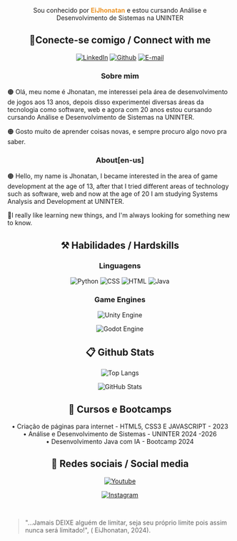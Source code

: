 
<p align="center">Sou conhecido por <b style="color: #EB9326">EiJhonatan</b> e estou cursando Análise e Desenvolvimento de Sistemas na UNINTER </p>

<h2 align="center"> 🔌Conecte-se comigo / Connect with me </h2>

<div align="center">

[![LinkedIn](https://img.shields.io/badge/LinkedIn-0077B5?style=for-the-badge&logo=linkedin&logoColor=white)](https://www.linkedin.com/in/eijhonatanferreira/)
[![Github](https://img.shields.io/badge/Github-000?style=for-the-badge&logo=Github&logoColor=fffff)](https://github.com/EiJhonatan)
[![E-mail](https://img.shields.io/badge/-Email-000?style=for-the-badge&logo=microsoft-outlook&logoColor=White)](mailto:devjhow2003@gmail.com)

</div>
<h3 align=center>Sobre mim</h3> 

<p>
🟠 Olá, meu nome é Jhonatan, me interessei pela área de desenvolvimento de jogos aos 13 anos, depois disso experimentei diversas áreas da tecnologia como software, web e agora com 20 anos estou cursando cursando Análise e Desenvolvimento de Sistemas na UNINTER.

</p>

<p>
🟠 Gosto muito de aprender coisas novas, e sempre procuro algo novo pra saber.
</p>



<h3 align=center>About[en-us]</h3> 

<p>
🟠 Hello, my name is Jhonatan, I became interested in the area of ​​game development at the age of 13, after that I tried different areas of technology such as software, web and now at the age of 20 I am studying Systems Analysis and Development at UNINTER.
</p>

<p>
🔹I really like learning new things, and I'm always looking for something new to know.
</p>

<h2 align="center"> ⚒️ Habilidades / Hardskills</h2>

<h3 align="center"> Linguagens </h3>

<div align="center">

![Python](https://img.shields.io/badge/python-3670A0?style=for-the-badge&logo=python&logoColor=ffdd54)
![CSS](https://img.shields.io/badge/CSS-239120?&style=for-the-badge&logo=css3&logoColor=white)
![HTML](https://img.shields.io/badge/HTML5-E34F26?style=for-the-badge&logo=HTML5&logoColor=white)
![Java](https://img.shields.io/badge/java-%23ED8B00.svg?style=for-the-badge&logo=openjdk&logoColor=white)

</div>

<h3 align="center">Game Engines</h3>

<div align="center">

![Unity Engine](https://img.shields.io/badge/-Unity-%23444444?logo=Unity)


![Godot Engine](https://img.shields.io/badge/Godot%20Engine-478CBF?logo=godotengine&logoColor=fff&style=flat)
</div>


<h2 align="center"> 📋 Github Stats </h2>

<div align="center">

![Top Langs](https://github-readme-stats-git-masterrstaa-rickstaa.vercel.app/api/top-langs/?username=EiJhonatan&layout=donut&bg_color=353D41&border_color=123547&title_color=EB9326&text_color=FFF&)

![GitHub Stats](https://github-readme-stats.vercel.app/api?username=EiJhonatan&theme=transparent&bg_color=353D41&border_color=123547&show_icons=true&icon_color=EB9326&title_color=EB9326&text_color=FFF&hide_title=true&hide=stars&rank_icon=github)


</div>

<h2 align="center"> 📖 Cursos e Bootcamps </h2>

<div align="center">
• Criação de páginas para internet - HTML5, CSS3 E JAVASCRIPT - 2023
</div>

<div align="center">
•  Análise e Desenvolvimento de Sistemas - UNINTER 2024 -2026
</div>
<div align="center">
• Desenvolvimento Java com IA - Bootcamp 2024
</div>

<h2 align="center"> 📱 Redes sociais / Social media </h2>

<div align="center">

[![Youtube](https://img.shields.io/badge/YouTube-red?style=for-the-badge&logo=youtube&logoColor=white)](https://discord.com/channels/@rhisen/)

[![Instagram](https://img.shields.io/badge/-Instagram-%23E4405F?style=for-the-badge&logo=instagram&logoColor=white)](https://www.instagram.com/jhonyferreira17//)
</div>
<br>

>"...Jamais DEIXE alguém de limitar, seja seu próprio limite pois assim nunca será limitado!", ( EiJhonatan, 2024).

